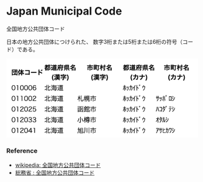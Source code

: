 Japan Municipal Code
===============

全国地方公共団体コード

日本の地方公共団体につけられた、
数字3桁または5桁または6桁の符号（コード）である。

![japan municipal code](https://github.com/ohwada/World_Countries/blob/main/japan_municipal_code/japan_municipal_code/screenshots/apan_municipal_code.png)

### Reference

- [wikipedia: 全国地方公共団体コード](https://ja.wikipedia.org/wiki/%E5%85%A8%E5%9B%BD%E5%9C%B0%E6%96%B9%E5%85%AC%E5%85%B1%E5%9B%A3%E4%BD%93%E3%82%B3%E3%83%BC%E3%83%89)
- [総務省 : 全国地方公共団体コード](https://www.soumu.go.jp/denshijiti/code.html)


